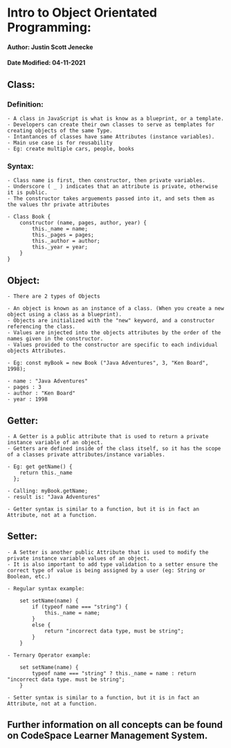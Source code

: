 #   Intro to Object Orientated Programming:

####    Author: Justin Scott Jenecke
####    Date Modified: 04-11-2021

## Class:

### Definition:
    - A class in JavaScript is what is know as a blueprint, or a template.
    - Developers can create their own classes to serve as templates for creating objects of the same Type.
    - Intantances of classes have same Attributes (instance variables).
    - Main use case is for reusability
    - Eg: create multiple cars, people, books

### Syntax:

    - Class name is first, then constructor, then private variables.
    - Underscore ( _ ) indicates that an attribute is private, otherwise it is public.
    - The constructor takes arguements passed into it, and sets them as the values thr private attributes

    - Class Book {
        constructor (name, pages, author, year) {
            this._name = name;
            this._pages = pages;
            this._author = author;
            this._year = year;
        }
    }
    
## Object:

    - There are 2 types of Objects

    - An object is known as an instance of a class. (When you create a new object using a class as a blueprint).
    - Objects are initialized with the "new" keyword, and a constructor referencing the class.
    - Values are injected into the objects attributes by the order of the names given in the constructor.
    - Values provided to the constructor are specific to each individual objects Attributes.

    - Eg: const myBook = new Book ("Java Adventures", 3, "Ken Board", 1998);
    
    - name : "Java Adventures"
    - pages : 3
    - author : "Ken Board"
    - year : 1998

## Getter:

    - A Getter is a public attribute that is used to return a private instance variable of an object.
    - Getters are defined inside of the class itself, so it has the scope of a classes private attributes/instance variables.
    
    - Eg: get getName() {
        return this._name
      }; 

    - Calling: myBook.getName;
    - result is: "Java Adventures"

    - Getter syntax is similar to a function, but it is in fact an Attribute, not at a function.

##  Setter: 

    - A Setter is another public Attribute that is used to modify the private instance variable values of an object.
    - It is also important to add type validation to a setter ensure the correct type of value is being assigned by a user (eg: String or Boolean, etc.)

    - Regular syntax example:

        set setName(name) {
            if (typeof name === "string") {
                this._name = name;
            }
            else {
                return "incorrect data type, must be string";
            }
        }
    
    - Ternary Operator example:

        set setName(name) {
            typeof name === "string" ? this._name = name : return "incorrect data type. must be string";
        }

    - Setter syntax is similar to a function, but it is in fact an Attribute, not at a function.


##  Further information on all concepts can be found on CodeSpace Learner Management System.